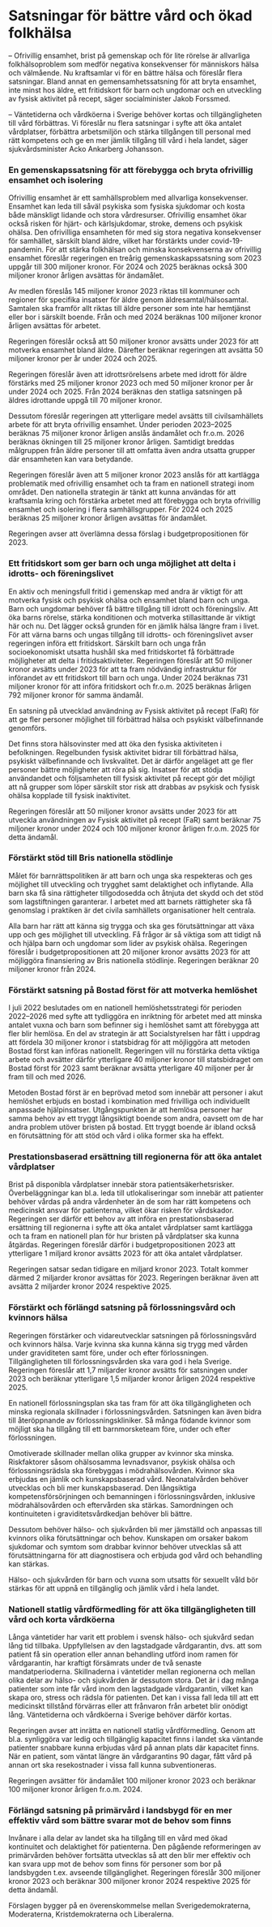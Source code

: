# Satsningar för bättre vård och ökad folkhälsa

– Ofrivillig ensamhet, brist på gemenskap och för lite rörelse är allvarliga folkhälsoproblem som medför negativa konsekvenser för människors hälsa och välmående. Nu kraftsamlar vi för en bättre hälsa och föreslår flera satsningar. Bland annat en gemensamhetssatsning för att bryta ensamhet, inte minst hos äldre, ett fritidskort för barn och ungdomar och en utveckling av fysisk aktivitet på recept, säger socialminister Jakob Forssmed.

– Väntetiderna och vårdköerna i Sverige behöver kortas och tillgängligheten till vård förbättras. Vi föreslår nu flera satsningar i syfte att öka antalet vårdplatser, förbättra arbetsmiljön och stärka tillgången till personal med rätt kompetens och ge en mer jämlik tillgång till vård i hela landet, säger sjukvårdsminister Acko Ankarberg Johansson.

### En gemenskapssatsning för att förebygga och bryta ofrivillig ensamhet och isolering

Ofrivillig ensamhet är ett samhällsproblem med allvarliga konsekvenser. Ensamhet kan leda till såväl psykiska som fysiska sjukdomar och kosta både mänskligt lidande och stora vårdresurser. Ofrivillig ensamhet ökar också risken för hjärt\- och kärlsjukdomar, stroke, demens och psykisk ohälsa. Den ofrivilliga ensamheten för med sig stora negativa konsekvenser för samhället, särskilt bland äldre, vilket har förstärkts under covid\-19\-pandemin. För att stärka folkhälsan och minska konsekvenserna av ofrivillig ensamhet föreslår regeringen en treårig gemenskaskapssatsning som 2023 uppgår till 300 miljoner kronor. För 2024 och 2025 beräknas också 300 miljoner kronor årligen avsättas för ändamålet.

Av medlen föreslås 145 miljoner kronor 2023 riktas till kommuner och regioner för specifika insatser för äldre genom äldresamtal/hälsosamtal. Samtalen ska framför allt riktas till äldre personer som inte har hemtjänst eller bor i särskilt boende. Från och med 2024 beräknas 100 miljoner kronor årligen avsättas för arbetet.

Regeringen föreslår också att 50 miljoner kronor avsätts under 2023 för att motverka ensamhet bland äldre. Därefter beräknar regeringen att avsätta 50 miljoner kronor per år under 2024 och 2025\.

Regeringen föreslår även att idrottsrörelsens arbete med idrott för äldre förstärks med 25 miljoner kronor 2023 och med 50 miljoner kronor per år under 2024 och 2025\. Från 2024 beräknas den statliga satsningen på äldres idrottande uppgå till 70 miljoner kronor.

Dessutom föreslår regeringen att ytterligare medel avsätts till civilsamhällets arbete för att bryta ofrivillig ensamhet. Under perioden 2023–2025 beräknas 75 miljoner kronor årligen anslås ändamålet och fr.o.m. 2026 beräknas ökningen till 25 miljoner kronor årligen. Samtidigt breddas målgruppen från äldre personer till att omfatta även andra utsatta grupper där ensamheten kan vara betydande.

Regeringen föreslår även att 5 miljoner kronor 2023 anslås för att kartlägga problematik med ofrivillig ensamhet och ta fram en nationell strategi inom området. Den nationella strategin är tänkt att kunna användas för att kraftsamla kring och förstärka arbetet med att förebygga och bryta ofrivillig ensamhet och isolering i flera samhällsgrupper. För 2024 och 2025 beräknas 25 miljoner kronor årligen avsättas för ändamålet.

Regeringen avser att överlämna dessa förslag i budgetpropositionen för 2023\.

### Ett fritidskort som ger barn och unga möjlighet att delta i idrotts\- och föreningslivet

En aktiv och meningsfull fritid i gemenskap med andra är viktigt för att motverka fysisk och psykisk ohälsa och ensamhet bland barn och unga. Barn och ungdomar behöver få bättre tillgång till idrott och föreningsliv. Att öka barns rörelse, stärka konditionen och motverka stillasittande är viktigt här och nu. Det lägger också grunden för en jämlik hälsa längre fram i livet. För att värna barns och ungas tillgång till idrotts\- och föreningslivet avser regeringen införa ett fritidskort. Särskilt barn och unga från socioekonomiskt utsatta hushåll ska med fritidskortet få förbättrade möjligheter att delta i fritidsaktiviteter. Regeringen föreslår att 50 miljoner kronor avsätts under 2023 för att ta fram nödvändig infrastruktur för införandet av ett fritidskort till barn och unga. Under 2024 beräknas 731 miljoner kronor för att införa fritidskort och fr.o.m. 2025 beräknas årligen 792 miljoner kronor för samma ändamål.

En satsning på utvecklad användning av Fysisk aktivitet på recept (FaR) för att ge fler personer möjlighet till förbättrad hälsa och psykiskt välbefinnande genomförs.

Det finns stora hälsovinster med att öka den fysiska aktiviteten i befolkningen. Regelbunden fysisk aktivitet bidrar till förbättrad hälsa, psykiskt välbefinnande och livskvalitet. Det är därför angeläget att ge fler personer bättre möjligheter att röra på sig. Insatser för att stödja användandet och följsamheten till fysisk aktivitet på recept gör det möjligt att nå grupper som löper särskilt stor risk att drabbas av psykisk och fysisk ohälsa kopplade till fysisk inaktivitet.

Regeringen föreslår att 50 miljoner kronor avsätts under 2023 för att utveckla användningen av Fysisk aktivitet på recept (FaR) samt beräknar 75 miljoner kronor under 2024 och 100 miljoner kronor årligen fr.o.m. 2025 för detta ändamål.

### Förstärkt stöd till Bris nationella stödlinje

Målet för barnrättspolitiken är att barn och unga ska respekteras och ges möjlighet till utveckling och trygghet samt delaktighet och inflytande. Alla barn ska få sina rättigheter tillgodosedda och åtnjuta det skydd och det stöd som lagstiftningen garanterar. I arbetet med att barnets rättigheter ska få genomslag i praktiken är det civila samhällets organisationer helt centrala.

Alla barn har rätt att känna sig trygga och ska ges förutsättningar att växa upp och ges möjlighet till utveckling. Få frågor är så viktiga som att tidigt nå och hjälpa barn och ungdomar som lider av psykisk ohälsa. Regeringen föreslår i budgetpropositionen att 20 miljoner kronor avsätts 2023 för att möjliggöra finansiering av Bris nationella stödlinje. Regeringen beräknar 20 miljoner kronor från 2024\.

### Förstärkt satsning på Bostad först för att motverka hemlöshet

I juli 2022 beslutades om en nationell hemlöshetsstrategi för perioden 2022–2026 med syfte att tydliggöra en inriktning för arbetet med att minska antalet vuxna och barn som befinner sig i hemlöshet samt att förebygga att fler blir hemlösa. En del av strategin är att Socialstyrelsen har fått i uppdrag att fördela 30 miljoner kronor i statsbidrag för att möjliggöra att metoden Bostad först kan införas nationellt. Regeringen vill nu förstärka detta viktiga arbete och avsätter därför ytterligare 40 miljoner kronor till statsbidraget om Bostad först för 2023 samt beräknar avsätta ytterligare 40 miljoner per år fram till och med 2026\.

Metoden Bostad först är en beprövad metod som innebär att personer i akut hemlöshet erbjuds en bostad i kombination med frivilliga och individuellt anpassade hjälpinsatser. Utgångspunkten är att hemlösa personer har samma behov av ett tryggt långsiktigt boende som andra, oavsett om de har andra problem utöver bristen på bostad. Ett tryggt boende är ibland också en förutsättning för att stöd och vård i olika former ska ha effekt.

### Prestationsbaserad ersättning till regionerna för att öka antalet vårdplatser

Brist på disponibla vårdplatser innebär stora patientsäkerhetsrisker. Överbeläggningar kan bl.a. leda till utlokaliseringar som innebär att patienter behöver vårdas på andra vårdenheter än de som har rätt kompetens och medicinskt ansvar för patienterna, vilket ökar risken för vårdskador. Regeringen ser därför ett behov av att införa en prestationsbaserad ersättning till regionerna i syfte att öka antalet vårdplatser samt kartlägga och ta fram en nationell plan för hur bristen på vårdplatser ska kunna åtgärdas. Regeringen föreslår därför i budgetpropositionen 2023 att ytterligare 1 miljard kronor avsätts 2023 för att öka antalet vårdplatser.

Regeringen satsar sedan tidigare en miljard kronor 2023\. Totalt kommer därmed 2 miljarder kronor avsättas för 2023\. Regeringen beräknar även att avsätta 2 miljarder kronor 2024 respektive 2025\.

### Förstärkt och förlängd satsning på förlossningsvård och kvinnors hälsa

Regeringen förstärker och vidareutvecklar satsningen på förlossningsvård och kvinnors hälsa. Varje kvinna ska kunna känna sig trygg med vården under graviditeten samt före, under och efter förlossningen. Tillgängligheten till förlossningsvården ska vara god i hela Sverige. Regeringen föreslår att 1,7 miljarder kronor avsätts för satsningen under 2023 och beräknar ytterligare 1,5 miljarder kronor årligen 2024 respektive 2025\.

En nationell förlossningsplan ska tas fram för att öka tillgängligheten och minska regionala skillnader i förlossningsvården. Satsningen kan även bidra till återöppnande av förlossningskliniker. Så många födande kvinnor som möjligt ska ha tillgång till ett barnmorsketeam före, under och efter förlossningen.

Omotiverade skillnader mellan olika grupper av kvinnor ska minska. Riskfaktorer såsom ohälsosamma levnadsvanor, psykisk ohälsa och förlossningsrädsla ska förebyggas i mödrahälsovården. Kvinnor ska erbjudas en jämlik och kunskapsbaserad vård. Neonatalvården behöver utvecklas och bli mer kunskapsbaserad. Den långsiktiga kompetensförsörjningen och bemanningen i förlossningsvården, inklusive mödrahälsovården och eftervården ska stärkas. Samordningen och kontinuiteten i graviditetsvårdkedjan behöver bli bättre.

Dessutom behöver hälso\- och sjukvården bli mer jämställd och anpassas till kvinnors olika förutsättningar och behov. Kunskapen om orsaker bakom sjukdomar och symtom som drabbar kvinnor behöver utvecklas så att förutsättningarna för att diagnostisera och erbjuda god vård och behandling kan stärkas.

Hälso\- och sjukvården för barn och vuxna som utsatts för sexuellt våld bör stärkas för att uppnå en tillgänglig och jämlik vård i hela landet.

### Nationell statlig vårdförmedling för att öka tillgängligheten till vård och korta vårdköerna

Långa väntetider har varit ett problem i svensk hälso\- och sjukvård sedan lång tid tillbaka. Uppfyllelsen av den lagstadgade vårdgarantin, dvs. att som patient få sin operation eller annan behandling utförd inom ramen för vårdgarantin, har kraftigt försämrats under de två senaste mandatperioderna. Skillnaderna i väntetider mellan regionerna och mellan olika delar av hälso\- och sjukvården är dessutom stora. Det är i dag många patienter som inte får vård inom den lagstadgade vårdgarantin, vilket kan skapa oro, stress och rädsla för patienten. Det kan i vissa fall leda till att ett medicinskt tillstånd förvärras eller att frånvaron från arbetet blir onödigt lång. Väntetiderna och vårdköerna i Sverige behöver därför kortas.

Regeringen avser att inrätta en nationell statlig vårdförmedling. Genom att bl.a. synliggöra var ledig och tillgänglig kapacitet finns i landet ska väntande patienter snabbare kunna erbjudas vård på annan plats där kapacitet finns. När en patient, som väntat längre än vårdgarantins 90 dagar, fått vård på annan ort ska resekostnader i vissa fall kunna subventioneras.

Regeringen avsätter för ändamålet 100 miljoner kronor 2023 och beräknar 100 miljoner kronor årligen fr.o.m. 2024\.

### Förlängd satsning på primärvård i landsbygd för en mer effektiv vård som bättre svarar mot de behov som finns

Invånare i alla delar av landet ska ha tillgång till en vård med ökad kontinuitet och delaktighet för patienterna. Den pågående reformeringen av primärvården behöver fortsätta utvecklas så att den blir mer effektiv och kan svara upp mot de behov som finns för personer som bor på landsbygden t.ex. avseende tillgänglighet. Regeringen föreslår 300 miljoner kronor 2023 och beräknar 300 miljoner kronor 2024 respektive 2025 för detta ändamål.

Förslagen bygger på en överenskommelse mellan Sverigedemokraterna, Moderaterna, Kristdemokraterna och Liberalerna.
